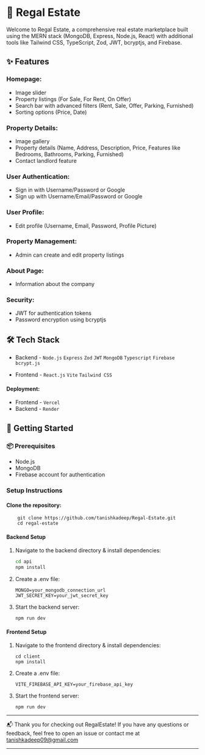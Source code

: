 # 🏡 Regal Estate

Welcome to Regal Estate, a comprehensive real estate marketplace built using the MERN stack (MongoDB, Express, Node.js, React) with additional tools like Tailwind CSS, TypeScript, Zod, JWT, bcryptjs, and Firebase.

## ✨ Features

### Homepage:

- Image slider
- Property listings (For Sale, For Rent, On Offer)
- Search bar with advanced filters (Rent, Sale, Offer, Parking, Furnished)
- Sorting options (Price, Date)

### Property Details:

- Image gallery
- Property details (Name, Address, Description, Price, Features like Bedrooms, Bathrooms, Parking, Furnished)
- Contact landlord feature

### User Authentication:

- Sign in with Username/Password or Google
- Sign up with Username/Email/Password or Google

### User Profile:

- Edit profile (Username, Email, Password, Profile Picture)

### Property Management:

- Admin can create and edit property listings

### About Page:

- Information about the company

### Security:

- JWT for authentication tokens
- Password encryption using bcryptjs

## 🛠️ Tech Stack

- Backend - `Node.js` `Express` `Zod` `JWT` `MongoDB` `Typescript` `Firebase` `bcrypt.js`

- Frontend - `React.js` `Vite` `Tailwind CSS`

#### Deployment:

- Frontend - `Vercel`
- Backend - `Render`

## 🚀 Getting Started

### 📦 Prerequisites

- Node.js
- MongoDB
- Firebase account for authentication

### Setup Instructions

#### Clone the repository:

  ```
      git clone https://github.com/tanishkadeep/Regal-Estate.git
      cd regal-estate
  ```

#### Backend Setup

1. Navigate to the backend directory & install dependencies:

   ```bash
   cd api
   npm install
   ```

2. Create a .env file:

   ```
   MONGO=your_mongodb_connection_url
   JWT_SECRET_KEY=your_jwt_secret_key
   ```

3. Start the backend server:

   ```
   npm run dev
   ```

#### Frontend Setup

1. Navigate to the frontend directory & install dependencies:

   ```
   cd client
   npm install
   ```

2. Create a .env file:

   ```
   VITE_FIREBASE_API_KEY=your_firebase_api_key
   ```

3. Start the frontend server:

   ```
   npm run dev
   ```

---

📬 Thank you for checking out RegalEstate! If you have any questions or feedback, feel free to open an issue or contact me at tanishkadeep09@gmail.com

---
